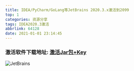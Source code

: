```yaml
---
title: IDEA/PyCharm/GoLang等JetBrains 2020.3.x激活到2099
top: 1
categories: 资源分享
tags: IDEA2020.3激活
abbrlink: 64128
date: 2021-01-01 23:14:45
---
```


### 激活软件下载地址: [激活Jar包+Key](https://clearlight.lanzous.com/iwQsDjxr1kf)

![JetBrains](https://s3.ax1x.com/2021/01/01/rzldmt.png)
